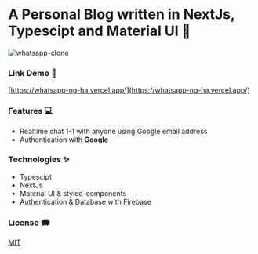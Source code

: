 # A Personal Blog written in NextJs, Typescipt and Material UI :crystal_ball:

![whatsapp-clone](./github-images/whatsapp-ng-ha.png)

### Link Demo 📌

[https://whatsapp-ng-ha.vercel.app/](https://whatsapp-ng-ha.vercel.app/)

### Features :computer:

- Realtime chat 1-1 with anyone using Google email address
- Authentication with **Google**

### Technologies ✨

- Typescipt
- NextJs
- Material UI & styled-components
- Authentication & Database with Firebase

### License :right_anger_bubble:

[MIT](https://choosealicense.com/licenses/mit/)
